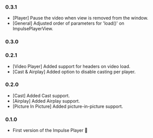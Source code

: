 ### 0.3.1

- [Player] Pause the video when view is removed from the window.
- [General] Adjusted order of parameters for 'load()' on ImpulsePlayerView.

### 0.3.0

### 0.2.1

- [Video Player] Added support for headers on video load.
- [Cast & Airplay] Added option to disable casting per player.

### 0.2.0

- [Cast] Added Cast support.
- [Airplay] Added Airplay support.
- [Picture In Picture] Added picture-in-picture support.

### 0.1.0

- First version of the Impulse Player 🚀
